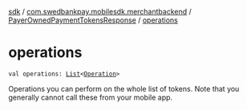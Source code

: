 [sdk](../../index.md) / [com.swedbankpay.mobilesdk.merchantbackend](../index.md) / [PayerOwnedPaymentTokensResponse](index.md) / [operations](./operations.md)

# operations

`val operations: `[`List`](https://kotlinlang.org/api/latest/jvm/stdlib/kotlin.collections/-list/index.html)`<`[`Operation`](../-operation/index.md)`>`

Operations you can perform on the whole list of tokens.
Note that you generally cannot call these from your mobile app.

